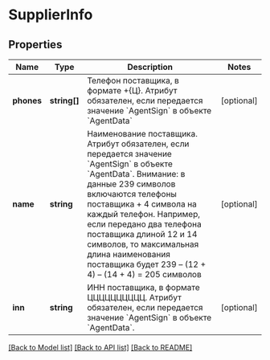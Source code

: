 # SupplierInfo

## Properties
Name | Type | Description | Notes
------------ | ------------- | ------------- | -------------
**phones** | **string[]** | Телефон поставщика, в формате +{Ц}. Атрибут обязателен, если передается значение &#x60;AgentSign&#x60; в объекте &#x60;AgentData&#x60; | [optional] 
**name** | **string** | Наименование поставщика. Атрибут обязателен, если передается значение &#x60;AgentSign&#x60;  в объекте &#x60;AgentData&#x60;. Внимание: в данные 239 символов включаются телефоны поставщика  + 4 символа на каждый телефон. Например, если передано два телефона поставщика длиной 12 и 14 символов,  то максимальная длина наименования поставщика будет  239 – (12 + 4) – (14 + 4) &#x3D; 205 символов | [optional] 
**inn** | **string** | ИНН поставщика, в формате ЦЦЦЦЦЦЦЦЦЦ. Атрибут обязателен, если передается значение &#x60;AgentSign&#x60;  в объекте &#x60;AgentData&#x60;. | [optional] 

[[Back to Model list]](../README.md#documentation-for-models) [[Back to API list]](../README.md#documentation-for-api-endpoints) [[Back to README]](../README.md)


